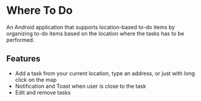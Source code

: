 # Where To Do
An Android application that supports location-based to-do items by organizing to-do items based on the location where the tasks has to be performed.

## Features
* Add a task from your current location, type an address, or just with long click on the map
* Notification and Toast when user is close to the task
* Edit and remove tasks
